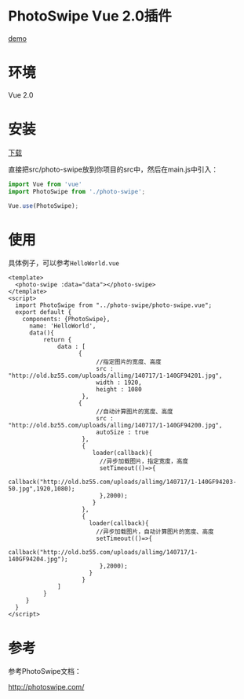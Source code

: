 # PhotoSwipe Vue 2.0插件

[demo](https://xcr1234.github.io/vue-photo-swipe/#/)



# 环境

Vue 2.0


# 安装

[下载](https://github.com/xcr1234/vue-photo-swipe/archive/master.zip)

直接把src/photo-swipe放到你项目的src中，然后在main.js中引入：

```javascript
import Vue from 'vue'
import PhotoSwipe from './photo-swipe';

Vue.use(PhotoSwipe);
```


# 使用

具体例子，可以参考`HelloWorld.vue`

```vue
<template>
  <photo-swipe :data="data"></photo-swipe>
</template>
<script>
  import PhotoSwipe from "../photo-swipe/photo-swipe.vue";
  export default {
    components: {PhotoSwipe},
      name: 'HelloWorld',
      data(){
          return {
              data : [
                    {
                         //指定图片的宽度、高度
                         src : "http://old.bz55.com/uploads/allimg/140717/1-140GF94201.jpg",
                         width : 1920,
                         height : 1080
                     },
                    {
                         //自动计算图片的宽度、高度
                         src : "http://old.bz55.com/uploads/allimg/140717/1-140GF94200.jpg",
                         autoSize : true
                     },
                     {
                        loader(callback){
                          //异步加载图片，指定宽度，高度
                          setTimeout(()=>{
                            callback("http://old.bz55.com/uploads/allimg/140717/1-140GF94203-50.jpg",1920,1080);
                          },2000);
                        }
                     },
                     {
                       loader(callback){
                         //异步加载图片，自动计算图片的宽度、高度
                         setTimeout(()=>{
                              callback("http://old.bz55.com/uploads/allimg/140717/1-140GF94204.jpg");
                          },2000);
                       }
                     }
              ]
          }
     }
  }
</script>
```

# 参考

参考PhotoSwipe文档：

http://photoswipe.com/

